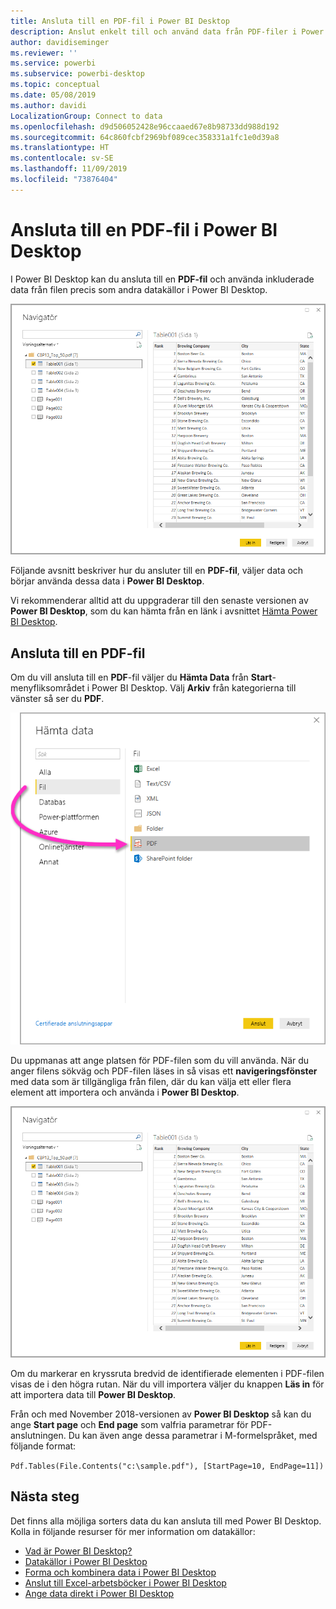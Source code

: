 ```yaml
---
title: Ansluta till en PDF-fil i Power BI Desktop
description: Anslut enkelt till och använd data från PDF-filer i Power BI Desktop
author: davidiseminger
ms.reviewer: ''
ms.service: powerbi
ms.subservice: powerbi-desktop
ms.topic: conceptual
ms.date: 05/08/2019
ms.author: davidi
LocalizationGroup: Connect to data
ms.openlocfilehash: d9d506052428e96ccaaed67e8b98733dd988d192
ms.sourcegitcommit: 64c860fcbf2969bf089cec358331a1fc1e0d39a8
ms.translationtype: HT
ms.contentlocale: sv-SE
ms.lasthandoff: 11/09/2019
ms.locfileid: "73876404"
---
```

# <a name="connect-to-a-pdf-file-in-power-bi-desktop"></a>Ansluta till en PDF-fil i Power BI Desktop
I Power BI Desktop kan du ansluta till en **PDF-fil** och använda inkluderade data från filen precis som andra datakällor i Power BI Desktop.

![Ansluta till data i PDF-filer](media/desktop-connect-pdf/connect-pdf-04.png)

Följande avsnitt beskriver hur du ansluter till en **PDF-fil**, väljer data och börjar använda dessa data i **Power BI Desktop**.

Vi rekommenderar alltid att du uppgraderar till den senaste versionen av **Power BI Desktop**, som du kan hämta från en länk i avsnittet [Hämta Power BI Desktop](desktop-get-the-desktop.md). 

## <a name="connect-to-a-pdf-file"></a>Ansluta till en PDF-fil
Om du vill ansluta till en **PDF**-fil väljer du **Hämta Data** från **Start**-menyfliksområdet i Power BI Desktop. Välj **Arkiv** från kategorierna till vänster så ser du **PDF**.

![Välj PDF från Hämta data](media/desktop-connect-pdf/connect-pdf-01.png)

Du uppmanas att ange platsen för PDF-filen som du vill använda. När du anger filens sökväg och PDF-filen läses in så visas ett **navigeringsfönster** med data som är tillgängliga från filen, där du kan välja ett eller flera element att importera och använda i **Power BI Desktop**.

![Ansluta till data i PDF-filer](media/desktop-connect-pdf/connect-pdf-04.png)

Om du markerar en kryssruta bredvid de identifierade elementen i PDF-filen visas de i den högra rutan. När du vill importera väljer du knappen **Läs in** för att importera data till **Power BI Desktop**.

Från och med November 2018-versionen av **Power BI Desktop** så kan du ange **Start page** och **End page** som valfria parametrar för PDF-anslutningen. Du kan även ange dessa parametrar i M-formelspråket, med följande format:

`Pdf.Tables(File.Contents("c:\sample.pdf"), [StartPage=10, EndPage=11])`


## <a name="next-steps"></a>Nästa steg
Det finns alla möjliga sorters data du kan ansluta till med Power BI Desktop. Kolla in följande resurser för mer information om datakällor:

* [Vad är Power BI Desktop?](desktop-what-is-desktop.md)
* [Datakällor i Power BI Desktop](desktop-data-sources.md)
* [Forma och kombinera data i Power BI Desktop](desktop-shape-and-combine-data.md)
* [Anslut till Excel-arbetsböcker i Power BI Desktop](desktop-connect-excel.md)   
* [Ange data direkt i Power BI Desktop](desktop-enter-data-directly-into-desktop.md)   

